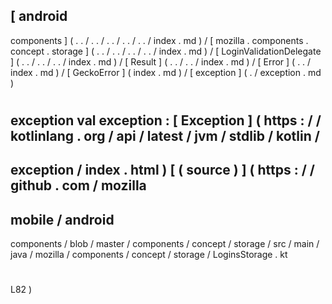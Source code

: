 [
android
-
components
]
(
.
.
/
.
.
/
.
.
/
.
.
/
.
.
/
index
.
md
)
/
[
mozilla
.
components
.
concept
.
storage
]
(
.
.
/
.
.
/
.
.
/
.
.
/
index
.
md
)
/
[
LoginValidationDelegate
]
(
.
.
/
.
.
/
.
.
/
index
.
md
)
/
[
Result
]
(
.
.
/
.
.
/
index
.
md
)
/
[
Error
]
(
.
.
/
index
.
md
)
/
[
GeckoError
]
(
index
.
md
)
/
[
exception
]
(
.
/
exception
.
md
)
#
exception
val
exception
:
[
Exception
]
(
https
:
/
/
kotlinlang
.
org
/
api
/
latest
/
jvm
/
stdlib
/
kotlin
/
-
exception
/
index
.
html
)
[
(
source
)
]
(
https
:
/
/
github
.
com
/
mozilla
-
mobile
/
android
-
components
/
blob
/
master
/
components
/
concept
/
storage
/
src
/
main
/
java
/
mozilla
/
components
/
concept
/
storage
/
LoginsStorage
.
kt
#
L82
)
